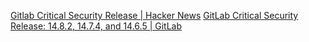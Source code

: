
[Gitlab Critical Security Release | Hacker News](https://news.ycombinator.com/item?id=30478636)
[GitLab Critical Security Release: 14.8.2, 14.7.4, and 14.6.5 | GitLab](https://about.gitlab.com/releases/2022/02/25/critical-security-release-gitlab-14-8-2-released/)
